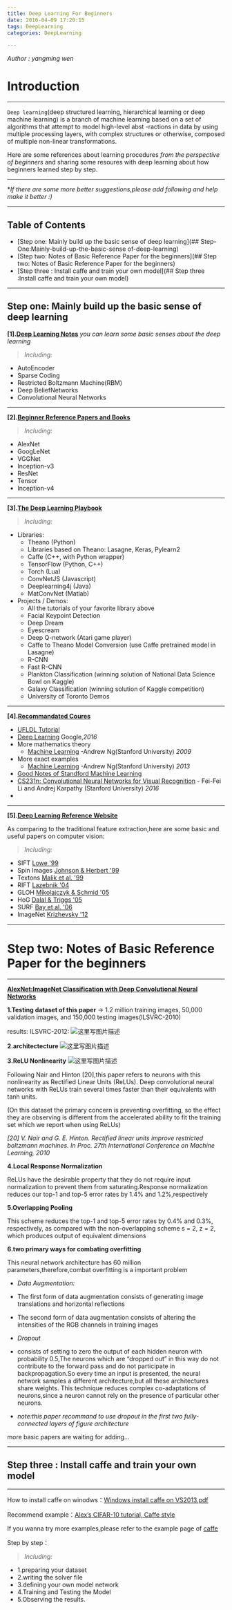 ```yaml
---
title: Deep Learning For Beginners
date: 2016-04-09 17:20:15
tags: DeepLearning
categories: DeepLearning

---
```



*Author : yangming wen*
# Introduction

---
`Deep learning`(deep structured learning, hierarchical learning or deep machine learning) is a 
branch of machine learning based on a set of algorithms that attempt to model high-level abst
-ractions in data by using multiple processing layers, with complex structures or otherwise, 
composed of multiple non-linear transformations.


Here are some references about learning procedures *from the perspective of beginners* and sharing
some resoures with deep learning about how beginners learned step by step. 

---

**If there are some more better suggestions,please add following and help make it better :)*

---

## Table of Contents

 - [Step one: Mainly build up the basic sense of deep learning](## Step-One:Mainly-build-up-the-basic-sense of-deep-learning)
 - [Step two: Notes of Basic Reference Paper for the beginners](## Step two: Notes of Basic Reference Paper for the beginners)
 - [Step three : Install caffe and train your own model](## Step three :Install caffe and train your own model)

---

## Step one: Mainly build up the basic sense of deep learning 
**[1].[Deep Learning Notes](http://deeplearning.net/tutorial/)** 
  *you can learn some basic senses about the deep learning*

>*Including:*
 + AutoEncoder
 + Sparse Coding
 + Restricted Boltzmann Machine(RBM)
 + Deep BeliefNetworks
 + Convolutional Neural Networks

---

**[2].[Beginner Reference Papers and Books](http://handong1587.github.io/deep_learning/2015/10/09/dl-resources.html)** 

>*Including:*
 + AlexNet
 + GoogLeNet
 + VGGNet
 + Inception-v3
 + ResNet
 + Tensor
 + Inception-v4

---

**[3].[The Deep Learning Playbook](https://medium.com/@jiefeng/deep-learning-playbook-c5ebe34f8a1a#.de7sdog46)** 
>*Including:*
+ Libraries:
    + Theano (Python)
    + Libraries based on Theano: Lasagne, Keras, Pylearn2
    + Caffe (C++, with Python wrapper)
    + TensorFlow (Python, C++)
    + Torch (Lua)
    + ConvNetJS (Javascript)
    + Deeplearning4j (Java)
    + MatConvNet (Matlab)
+ Projects / Demos:
    + All the tutorials of your favorite library above
    + Facial Keypoint Detection
    + Deep Dream
    + Eyescream
    + Deep Q-network (Atari game player)
    + Caffe to Theano Model Conversion (use Caffe pretrained model in Lasagne)
    + R-CNN
    + Fast R-CNN
    + Plankton Classification (winning solution of National Data Science Bowl on Kaggle)
    + Galaxy Classification (winning solution of Kaggle competition)
    + University of Toronto Demos

---

**[4].[Recommandated Coures]()** 

+ [UFLDL Tutorial](http://ufldl.stanford.edu/wiki/index.php/UFLDL%E6%95%99%E7%A8%8B)
+ [Deep Learning](https://www.udacity.com/course/deep-learning--ud730) Google,*2016*
+ More mathematics theory  
    + [Machine Learning](http://open.163.com/special/opencourse/machinelearning.html) -Andrew Ng(Stanford University) *2009*
+ More exact examples 
    + [Machine Learning](https://www.coursera.org/learn/machine-learning) -Andrew Ng(Stanford University) *2013*
+ [Good Notes of Standford Machine Learning](http://www.holehouse.org/mlclass/index.html#rd?sukey=a76cdd086edb4fceeba6855d8cdc98e809b8e2de04f94287cd100e38c8613eeea53e85523426c14a2317157c43f93878)
+ [CS231n: Convolutional Neural Networks for Visual Recognition](http://cs231n.stanford.edu/) - Fei-Fei Li and Andrej Karpathy (Stanford University) *2016*
+ 

---

 **[5].[Deep Learning Reference Website](http://deeplearning.net/)** 

As comparing to the traditional feature extraction,here are some basic and useful papers on computer vision:
>*Including:*
+ SIFT [Lowe '99](http://www.cs.ubc.ca/~lowe/papers/iccv99.pdf)
+ Spin Images [Johnson & Herbert '99](https://www.ri.cmu.edu/pub_files/pub2/johnson_andrew_1997_3/johnson_andrew_1997_3.pdf)
+ Textons [Malik et al. '99](http://www.cs.berkeley.edu/~malik/papers/LM-3dtexton.pdf)
+ RIFT [Lazebnik '04](https://hal.inria.fr/inria-00548530/document)
+ GLOH [Mikolajczyk & Schmid '05](http://lear.inrialpes.fr/pubs/2005/MS05/mikolajczyk_pami05.pdf)
+ HoG [Dalal & Triggs '05](http://lear.inrialpes.fr/people/triggs/pubs/Dalal-cvpr05.pdf)
+ SURF [Bay et al. '06](http://www.vision.ee.ethz.ch/~surf/eccv06.pdf)
+ ImageNet [Krizhevsky '12](http://www.cs.toronto.edu/~fritz/absps/imagenet.pdf)

---
# Step two: Notes of Basic Reference Paper for the beginners
---
**[AlexNet:ImageNet Classification with Deep Convolutional Neural Networks](http://papers.nips.cc/paper/4824-imagenet-classification-with-deep-convolutional-neural-networks.pdf)**


**1.Testing dataset of this paper** -> 1.2 million training images, 50,000 validation images, and
150,000 testing images(ILSVRC-2010)

results:
ILSVRC-2012:
![这里写图片描述](http://img.blog.csdn.net/20160409194631570)

**2.architectecture**
![这里写图片描述](http://img.blog.csdn.net/20160409193544836)


**3.ReLU Nonlinearity**
![这里写图片描述](http://img.blog.csdn.net/20160409194542615)

Following Nair and Hinton [20],this paper refers to neurons with this nonlinearity as Rectified Linear Units (ReLUs). Deep convolutional neural networks with ReLUs train several times faster than their equivalents with tanh units.

(On this dataset the primary concern is preventing overfitting, so the effect they are observing is different from the accelerated ability to fit the training set which we report when using ReLUs)

*[20] V. Nair and G. E. Hinton. Rectified linear units improve restricted boltzmann machines. In Proc. 27th
International Conference on Machine Learning, 2010*

**4.Local Response Normalization**

ReLUs have the desirable property that they do not require input normalization to prevent them from saturating.Response normalization reduces our top-1 and top-5 error rates by 1.4% and 1.2%,respectively

**5.Overlapping Pooling**

This scheme reduces the top-1 and top-5 error rates by 0.4% and 0.3%, respectively, as compared with the non-overlapping scheme s = 2, z = 2, which produces output of equivalent dimensions

**6.two primary ways for combating overfitting**

This neural network architecture has 60 million parameters,therefore,combat overfitting is a important problem

 + *Data Augmentation:*

  + The first form of data augmentation consists of generating image translations and horizontal reflections

  + The second form of data augmentation consists of altering the intensities of the RGB channels in training images
 + *Dropout*
  + consists of setting to zero the output of each hidden neuron with probability 0.5,The neurons which are “dropped out” in this way do not contribute to the forward pass and do not participate in backpropagation.So every time an input is presented, the neural network samples a different architecture,but all these architectures share weights. This technique reduces complex co-adaptations of neurons,since a neuron cannot rely on the presence of particular other neurons.
  + *note:this paper recommand to use dropout in the first two fully-connected layers of figure architecture*

more basic papers are waiting for adding...

---

## Step three :  Install caffe and train your own model
---
 How to install caffe on winodws：[Windows install caffe on VS2013.pdf](/uploads/4c01fb55d8d532b386cadfd4a8202a1b/Window下安装caffe在vs2013条件下.pdf)

 Recommend example：[Alex’s CIFAR-10 tutorial, Caffe style](http://caffe.berkeleyvision.org/gathered/examples/cifar10.html)

 If you wanna try more examples,please refer to the example page of [caffe](http://caffe.berkeleyvision.org/)

 Step by step：
>*Including:*
+ 1.preparing your dataset
+ 2.writing the solver file
+ 3.defining your own model network
+ 4.Training and Testing the Model
+ 5.Observing the results.